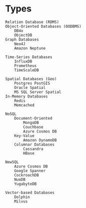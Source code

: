 

# Types
	Relation Database (RDMS)
	Object-Oriented Databases (OODBMS)
		DB4o
		ObjectDB
	Graph Databases
		Neo4J
		Amazon Neptune
		
	Time-Series Databases
		InfluxDB
		Prometheus
		TimeScaleDB
		
	Spatial Databases (Geo)
		Postgres PostGIS
		Oracle Spatial
		MS SQL Server Spatial
	In-Memory Databases
		Redis
		Memcached
	
	NoSQL
		Document-Oriented
			MongoDB
			Couchbase
			Azure Cosmos DB
		Key-Value
			Amazon DynamoDB
		Columnar Databases
			Cassandra
			HBase
			
	NewSQL
		Azure Cosmos DB
		Google Spanner
		CockroachDB
		NuoDB
		YugabyteDB
		
	Vector-based Databases
		Dolphin
		Milvus
